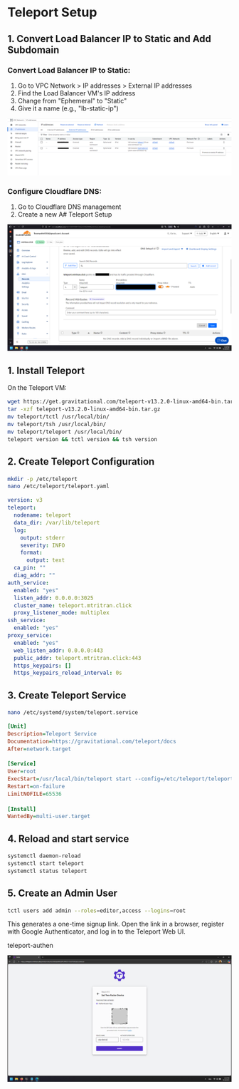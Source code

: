 # Teleport Setup

## 1. Convert Load Balancer IP to Static and Add Subdomain

### Convert Load Balancer IP to Static:
1. Go to VPC Network > IP addresses > External IP addresses
2. Find the Load Balancer VM's IP address
3. Change from "Ephemeral" to "Static"
4. Give it a name (e.g., "lb-static-ip")

![Extalnal IP](screenshots/external-ip.png)

### Configure Cloudflare DNS:
1. Go to Cloudflare DNS management
2. Create a new A# Teleport Setup

![Add Subdomain Teleport](screenshots/add-teleport.png)

## 1. Install Teleport

On the Teleport VM:

```bash
wget https://get.gravitational.com/teleport-v13.2.0-linux-amd64-bin.tar.gz
tar -xzf teleport-v13.2.0-linux-amd64-bin.tar.gz
mv teleport/tctl /usr/local/bin/
mv teleport/tsh /usr/local/bin/
mv teleport/teleport /usr/local/bin/
teleport version && tctl version && tsh version
```

## 2. Create Teleport Configuration

```bash
mkdir -p /etc/teleport
nano /etc/teleport/teleport.yaml
```

```yaml
version: v3
teleport:
  nodename: teleport
  data_dir: /var/lib/teleport
  log:
    output: stderr
    severity: INFO
    format:
      output: text
  ca_pin: ""
  diag_addr: ""
auth_service:
  enabled: "yes"
  listen_addr: 0.0.0.0:3025
  cluster_name: teleport.mtritran.click
  proxy_listener_mode: multiplex
ssh_service:
  enabled: "yes"
proxy_service:
  enabled: "yes"
  web_listen_addr: 0.0.0.0:443
  public_addr: teleport.mtritran.click:443
  https_keypairs: []
  https_keypairs_reload_interval: 0s
```

## 3. Create Teleport Service

```bash
nano /etc/systemd/system/teleport.service
```

```ini
[Unit]
Description=Teleport Service
Documentation=https://gravitational.com/teleport/docs
After=network.target

[Service]
User=root
ExecStart=/usr/local/bin/teleport start --config=/etc/teleport/teleport.yaml
Restart=on-failure
LimitNOFILE=65536

[Install]
WantedBy=multi-user.target
```

## 4. Reload and start service

```bash
systemctl daemon-reload
systemctl start teleport
systemctl status teleport
```

## 5. Create an Admin User

```bash
tctl users add admin --roles=editor,access --logins=root
```

This generates a one-time signup link. Open the link in a browser, register with Google Authenticator, and log in to the Teleport Web UI.

teleport-authen

![Teleport Authen](screenshots/teleport-authen.png)